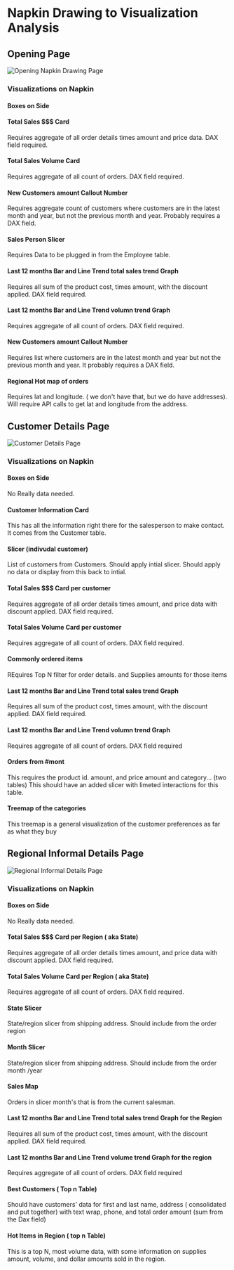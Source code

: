 # Napkin Drawing to Visualization Analysis



## Opening Page

![Opening Napkin Drawing Page](./napkin%20drawings/opening%20page.png)



### Visualizations on Napkin

#### Boxes on Side

#### Total Sales $$$ Card

Requires aggregate of all order details times amount and price data.  DAX field required.

#### Total Sales Volume Card

Requires aggregate of all count of orders.  DAX field required.

#### New Customers amount Callout Number

Requires aggregate count of customers where customers are in the latest month and year, but not the previous month and year.   Probably requires a DAX field.

#### Sales Person Slicer

Requires Data to be plugged in from the Employee table.

#### Last 12 months Bar and Line Trend total sales trend Graph

Requires all sum of the product cost, times amount, with the discount applied.  DAX field required.

#### Last 12 months Bar and Line Trend volumn trend Graph

Requires aggregate of all count of orders.  DAX field required.

#### New Customers amount Callout Number

Requires list where customers are in the latest month and year but not the previous month and year.   It probably requires a DAX field.

#### Regional Hot map of orders

Requires lat and longitude. ( we don't have that, but we do have addresses).  Will require API calls to get lat and longitude from the address.



## Customer Details Page

![Customer Details Page](./napkin%20drawings/customer%20detailpage.png)

### Visualizations on Napkin

#### Boxes on Side

No Really data needed.

#### Customer Information Card

This has all the information right there for the salesperson to make contact.  It comes from the Customer table.   

#### Slicer (indivudal customer)

List of customers from Customers.   Should apply intial slicer. 
Should apply no data or display from this back to intial.

#### Total Sales $$$ Card per customer

Requires aggregate of all order details times amount, and price data with discount applied.  DAX field required.

#### Total Sales Volume Card per customer

Requires aggregate of all count of orders.  DAX field required.


#### Commonly ordered items
REquires Top N filter for order details.   and Supplies amounts for those items


#### Last 12 months Bar and Line Trend total sales trend Graph

Requires all sum of the product cost, times amount, with the discount applied.  DAX field required.

#### Last 12 months Bar and Line Trend volumn trend Graph

Requires aggregate of all count of orders.  DAX field required

#### Orders from #mont
This requires the product id. amount, and price amount and category... (two tables)
This should have an added slicer with limeted interactions for this table.


#### Treemap of the categories

This treemap is a general visualization of the customer preferences as far as what they buy

## Regional Informal Details Page

![Regional Informal Details Page](./napkin%20drawings/Regional%20information.png)

### Visualizations on Napkin

#### Boxes on Side

No Really data needed.



#### Total Sales $$$ Card per Region ( aka State)

Requires aggregate of all order details times amount, and price data with discount applied.  DAX field required.

#### Total Sales Volume Card per Region ( aka State)

Requires aggregate of all count of orders.  DAX field required.

#### State Slicer

State/region slicer from shipping address.  Should include from the order region

#### Month Slicer

State/region slicer from shipping address.  Should include from the order month /year 

#### Sales Map

Orders in slicer month's that  is from the current salesman.  


#### Last 12 months Bar and Line Trend total sales trend Graph for the Region

Requires all sum of the product cost, times amount, with the discount applied.  DAX field required.

#### Last 12 months Bar and Line Trend volume trend Graph for the region

Requires aggregate of all count of orders.  DAX field required

#### Best Customers  ( Top n Table)

Should have customers' data for first and last name, address ( consolidated and put together) with text wrap,  phone, and total order amount (sum from the  Dax field)

#### Hot Items in Region ( top n Table)

This is a top N, most volume data, with some information on supplies amount, volume, and dollar amounts sold in the region. 

